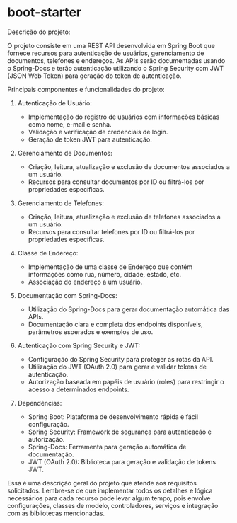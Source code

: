 # boot-starter
Descrição do projeto:

O projeto consiste em uma REST API desenvolvida em Spring Boot que fornece recursos para autenticação de usuários, gerenciamento de documentos, telefones e endereços. As APIs serão documentadas usando o Spring-Docs e terão autenticação utilizando o Spring Security com JWT (JSON Web Token) para geração do token de autenticação.

Principais componentes e funcionalidades do projeto:

1. Autenticação de Usuário:
   - Implementação do registro de usuários com informações básicas como nome, e-mail e senha.
   - Validação e verificação de credenciais de login.
   - Geração de token JWT para autenticação.

2. Gerenciamento de Documentos:
   - Criação, leitura, atualização e exclusão de documentos associados a um usuário.
   - Recursos para consultar documentos por ID ou filtrá-los por propriedades específicas.

3. Gerenciamento de Telefones:
   - Criação, leitura, atualização e exclusão de telefones associados a um usuário.
   - Recursos para consultar telefones por ID ou filtrá-los por propriedades específicas.

4. Classe de Endereço:
   - Implementação de uma classe de Endereço que contém informações como rua, número, cidade, estado, etc.
   - Associação do endereço a um usuário.

5. Documentação com Spring-Docs:
   - Utilização do Spring-Docs para gerar documentação automática das APIs.
   - Documentação clara e completa dos endpoints disponíveis, parâmetros esperados e exemplos de uso.

6. Autenticação com Spring Security e JWT:
   - Configuração do Spring Security para proteger as rotas da API.
   - Utilização do JWT (OAuth 2.0) para gerar e validar tokens de autenticação.
   - Autorização baseada em papéis de usuário (roles) para restringir o acesso a determinados endpoints.

7. Dependências:
   - Spring Boot: Plataforma de desenvolvimento rápida e fácil configuração.
   - Spring Security: Framework de segurança para autenticação e autorização.
   - Spring-Docs: Ferramenta para geração automática de documentação.
   - JWT (OAuth 2.0): Biblioteca para geração e validação de tokens JWT.

Essa é uma descrição geral do projeto que atende aos requisitos solicitados. Lembre-se de que implementar todos os detalhes e lógica necessários para cada recurso pode levar algum tempo, pois envolve configurações, classes de modelo, controladores, serviços e integração com as bibliotecas mencionadas.
